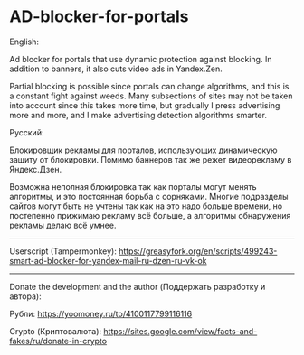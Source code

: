 # AD-blocker-for-portals
English:

Ad blocker for portals that use dynamic protection against blocking. In addition to banners, it also cuts video ads in Yandex.Zen.

Partial blocking is possible since portals can change algorithms, and this is a constant fight against weeds. Many subsections of sites may not be taken into account since this takes more time, but gradually I press advertising more and more, and I make advertising detection algorithms smarter.

Русский:

Блокировщик рекламы для порталов, использующих динамическую защиту от блокировки. Помимо баннеров так же режет видеорекламу в Яндекс.Дзен.

Возможна неполная блокировка так как порталы могут менять алгоритмы, и это постоянная борьба с сорняками. Многие подразделы сайтов могут быть не учтены так как на это надо больше времени, но постепенно прижимаю рекламу всё больше, а алгоритмы обнаружения рекламы делаю всё умнее.

************
Userscript (Tampermonkey):
https://greasyfork.org/en/scripts/499243-smart-ad-blocker-for-yandex-mail-ru-dzen-ru-vk-ok 

************

Donate the development and the author (Поддержать разработку и автора):

Рубли:
https://yoomoney.ru/to/4100117799116116

Crypto (Криптовалюта):
https://sites.google.com/view/facts-and-fakes/ru/donate-in-crypto

